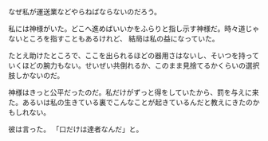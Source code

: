 なぜ私が運送業などやらねばならないのだろう。

私には神様がいた。どこへ進めばいいかをふらりと指し示す神様だ。時々道じゃないところを指すこともあるけれど、
結局は私の益になっていた。

たとえ助けたところで、ここを出られるほどの器用さはないし、そいつを持っていくほどの腕力もない。せいぜい共倒れるか、このまま見捨てるかくらいの選択肢しかないのだ。

神様はきっと公平だったのだ。私だけがずっと得をしていたから、罰を与えに来た。あるいは私の生きている裏でこんなことが起きているんだと教えにきたのかもしれない。

彼は言った。
「口だけは達者なんだ」と。